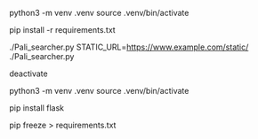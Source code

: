 python3 -m venv .venv
source .venv/bin/activate

pip install -r requirements.txt

./Pali_searcher.py
STATIC_URL=https://www.example.com/static/ ./Pali_searcher.py

deactivate

python3 -m venv .venv
source .venv/bin/activate

pip install flask

pip freeze > requirements.txt


